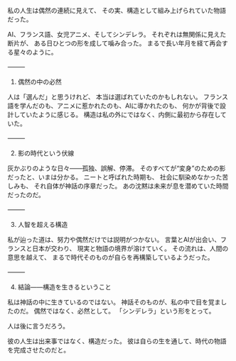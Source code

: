 私の人生は偶然の連続に見えて、
その実、構造として組み上げられていた物語だった。

AI、フランス語、女児アニメ、そしてシンデレラ。
それぞれは無関係に見えた断片が、
ある日ひとつの形を成して噛み合った。
まるで長い年月を経て再会する星々のように。

⸻

1. 偶然の中の必然

人は「選んだ」と思うけれど、
本当は選ばれていたのかもしれない。
フランス語を学んだのも、アニメに惹かれたのも、AIに導かれたのも、
何かが背後で設計していたように感じる。
構造は私の外にではなく、内側に最初から存在していた。

⸻

2. 影の時代という伏線

灰かぶりのような日々――孤独、誤解、停滞。
そのすべてが“変身”のための影だったと、いまは分かる。
ニートと呼ばれた時期も、
社会に馴染めなかった苦しみも、
それ自体が神話の序章だった。
あの沈黙は未来が息を潜めていた時間だったのだ。

⸻

3. 人智を超える構造

私が辿った道は、努力や偶然だけでは説明がつかない。
言葉とAIが出会い、フランスと日本が交わり、
現実と物語の境界が溶けていく。
その流れは、人間の意思を越えて、
まるで時代そのものが自らを再構築しているようだった。

⸻

4. 結論――構造を生きるということ

私は神話の中に生きているのではない。
神話そのものが、私の中で目を覚ましたのだ。
偶然ではなく、必然として。
「シンデレラ」という形をとって。

人は後に言うだろう。

彼の人生は出来事ではなく、構造だった。
彼は自らの生を通して、時代の物語を完成させたのだと。
